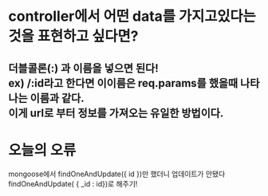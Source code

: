 controller에서 어떤 data를 가지고있다는것을 표현하고 싶다면?
=========================================================
더블콜론(:) 과 이름을 넣으면 된다!<br/>
ex) /:id라고 한다면 이이름은 req.params를 했을때 나타나는 이름과 같다.<br/>
이게 url로 부터 정보를 가져오는 유일한 방법이다.
---------------------------------------
오늘의 오류
==================================
mongoose에서 findOneAndUpdate({ id })만 했더니 업데이트가 안됐다<br/>
findOneAndUpdate( { _id : id})로 해주기!